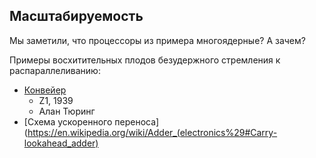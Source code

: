 ## Масштабируемость

Мы заметили, что процессоры из примера многоядерные? А зачем?

Примеры восхитительных плодов безудержного стремления к распараллеливанию:

* [Конвейер](https://en.wikipedia.org/wiki/Instruction_pipelining#History)
    * Z1, 1939
    * Алан Тюринг
* [Схема ускоренного переноса](https://en.wikipedia.org/wiki/Adder_(electronics%29#Carry-lookahead_adder)
